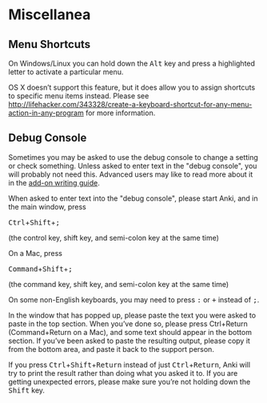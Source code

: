 # Miscellanea

<!-- toc -->

## Menu Shortcuts

On Windows/Linux you can hold down the <kbd>Alt</kbd> key and press a highlighted
letter to activate a particular menu.

OS X doesn’t support this feature, but it does allow you to assign
shortcuts to specific menu items instead. Please see
<http://lifehacker.com/343328/create-a-keyboard-shortcut-for-any-menu-action-in-any-program>
for more information.

## Debug Console

Sometimes you may be asked to use the debug console to change a setting
or check something. Unless asked to enter text in the "debug console",
you will probably not need this. Advanced users may like to read more
about it in the [add-on writing guide](https://addon-docs.ankiweb.net/features-and-debugging.html#debugging).

When asked to enter text into the "debug console", please start Anki,
and in the main window, press

<kbd>Ctrl</kbd>+<kbd>Shift</kbd>+<kbd>;</kbd>

(the control key, shift key, and semi-colon key at the same time)

On a Mac, press

<kbd>Command</kbd>+<kbd>Shift</kbd>+<kbd>;</kbd>

(the command key, shift key, and semi-colon key at the same time)

On some non-English keyboards, you may need to press <kbd>:</kbd> or <kbd>+</kbd> instead
of <kbd>;</kbd>.

In the window that has popped up, please paste the text you were asked
to paste in the top section. When you’ve done so, please press
Ctrl+Return (Command+Return on a Mac), and some text should appear in
the bottom section. If you’ve been asked to paste the resulting output,
please copy it from the bottom area, and paste it back to the support
person.

If you press <kbd>Ctrl</kbd>+<kbd>Shift</kbd>+<kbd>Return</kbd> instead of just <kbd>Ctrl</kbd>+<kbd>Return</kbd>, Anki will
try to print the result rather than doing what you asked it to. If you
are getting unexpected errors, please make sure you’re not holding down
the <kbd>Shift</kbd> key.
